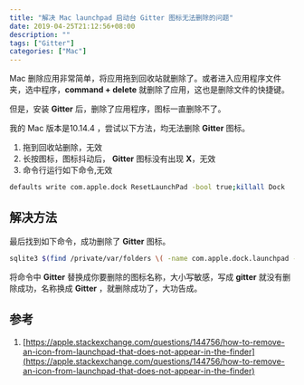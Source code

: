 ```yaml
---
title: "解决 Mac launchpad 启动台 Gitter 图标无法删除的问题"
date: 2019-04-25T21:12:56+08:00
description: ""
tags: ["Gitter"]
categories: ["Mac"]
---
```




Mac 删除应用非常简单，将应用拖到回收站就删除了。或者进入应用程序文件夹，选中程序，**command + delete** 就删除了应用，这也是删除文件的快捷键。

但是，安装 **Gitter** 后，删除了应用程序，图标一直删除不了。

我的 Mac 版本是10.14.4 ，尝试以下方法，均无法删除 **Gitter** 图标。

1. 拖到回收站删除，无效
2. 长按图标，图标抖动后， **Gitter**  图标没有出现 **X**，无效
3. 命令行运行如下命令,无效

<!--more-->

```bash
defaults write com.apple.dock ResetLaunchPad -bool true;killall Dock
```

## 解决方法

最后找到如下命令，成功删除了 **Gitter**   图标。

```bash
sqlite3 $(find /private/var/folders \( -name com.apple.dock.launchpad -a -user $USER \) 2> /dev/null)/db/db "DELETE FROM apps WHERE title='Gitter';" && killall Dock
```

将命令中 **Gitter** 替换成你要删除的图标名称，大小写敏感，写成 **gitter** 就没有删除成功，名称换成  **Gitter** ，就删除成功了，大功告成。

## 参考

1. [https://apple.stackexchange.com/questions/144756/how-to-remove-an-icon-from-launchpad-that-does-not-appear-in-the-finder](https://apple.stackexchange.com/questions/144756/how-to-remove-an-icon-from-launchpad-that-does-not-appear-in-the-finder)


